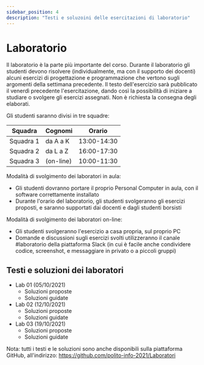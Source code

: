 ```yaml
---
sidebar_position: 4
description: "Testi e soluzoini delle esercitazioni di laboratorio"
---
```



# Laboratorio

Il laboratorio è la parte più importante del corso. Durante il laboratorio gli studenti devono risolvere (individualmente, ma con il supporto dei docenti) alcuni esercizi di progettazione e programmazione che vertono sugli argomenti della settimana precedente. Il testo dell'esercizio sarà pubblicato il venerdì precedente l'esercitazione, dando così la possibilità di iniziare a studiare o svolgere gli esercizi assegnati. Non è richiesta la consegna degli elaborati.

Gli studenti saranno divisi in tre squadre:

| Squadra   | Cognomi   | Orario      |
|-----------|-----------|-------------|
| Squadra 1 | da A a K  | 13:00-14:30 |
| Squadra 2 | da L a Z  | 16:00-17:30 |
| Squadra 3 | (on-line) | 10:00-11:30 |

Modalità di svolgimento dei laboratori in aula:

 -   Gli studenti dovranno portare il proprio Personal Computer in aula, con il software correttamente installato
 -   Durante l'orario del laboratorio, gli studenti svolgeranno gli esercizi proposti, e saranno supportati dai docenti e dagli studenti borsisti

Modalità di svolgimento dei laboratori on-line:

 -   Gli studenti svolgeranno l'esercizio a casa propria, sul proprio PC
 -   Domande e discussioni sugli esercizi svolti utilizzeranno il canale #laboratorio della piattaforma Slack (in cui è facile anche condividere codice, screenshot, e messaggiare in privato o a piccoli gruppi)


## Testi e soluzioni dei laboratori


*    Lab 01 (05/10/2021)
     -   Soluzioni proposte
     -   Soluzioni guidate
*    Lab 02 (12/10/2021)
     -   Soluzioni proposte
     -   Soluzioni guidate
*    Lab 03 (19/10/2021)
     -   Soluzioni proposte
     -   Soluzioni guidate

Nota: tutti i testi e le soluzioni sono anche disponibili sulla piattaforma GitHub, all'indirizzo: https://github.com/polito-info-2021/Laboratori